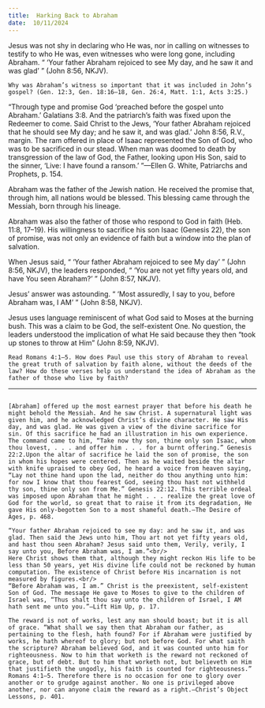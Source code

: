 ```yaml
---
title:  Harking Back to Abraham
date:  10/11/2024
---
```


Jesus was not shy in declaring who He was, nor in calling on witnesses to testify to who He was, even witnesses who were long gone, including Abraham. “ ‘Your father Abraham rejoiced to see My day, and he saw it and was glad’ ” (John 8:56, NKJV).

`Why was Abraham’s witness so important that it was included in John’s gospel? (Gen. 12:3, Gen. 18:16–18, Gen. 26:4, Matt. 1:1, Acts 3:25.)`

“Through type and promise God ‘preached before the gospel unto Abraham.’ Galatians 3:8. And the patriarch’s faith was fixed upon the Redeemer to come. Said Christ to the Jews, ‘Your father Abraham rejoiced that he should see My day; and he saw it, and was glad.’ John 8:56, R.V., margin. The ram offered in place of Isaac represented the Son of God, who was to be sacrificed in our stead. When man was doomed to death by transgression of the law of God, the Father, looking upon His Son, said to the sinner, ‘Live: I have found a ransom.’ ”—Ellen G. White, Patriarchs and Prophets, p. 154.

Abraham was the father of the Jewish nation. He received the promise that, through him, all nations would be blessed. This blessing came through the Messiah, born through his lineage.

Abraham was also the father of those who respond to God in faith (Heb. 11:8, 17–19). His willingness to sacrifice his son Isaac (Genesis 22), the son of promise, was not only an evidence of faith but a window into the plan of salvation.

When Jesus said, “ ‘Your father Abraham rejoiced to see My day’ ” (John 8:56, NKJV), the leaders responded, “ ‘You are not yet fifty years old, and have You seen Abraham?’ ” (John 8:57, NKJV).

Jesus’ answer was astounding. “ ‘Most assuredly, I say to you, before Abraham was, I AM’ ” (John 8:58, NKJV).

Jesus uses language reminiscent of what God said to Moses at the burning bush. This was a claim to be God, the self-existent One. No question, the leaders understood the implication of what He said because they then “took up stones to throw at Him” (John 8:59, NKJV).

`Read Romans 4:1–5. How does Paul use this story of Abraham to reveal the great truth of salvation by faith alone, without the deeds of the law? How do these verses help us understand the idea of Abraham as the father of those who live by faith?`

---

```=Additional Reading: Selected Quotes from Ellen G. White

[Abraham] offered up the most earnest prayer that before his death he might behold the Messiah. And he saw Christ. A supernatural light was given him, and he acknowledged Christ’s divine character. He saw His day, and was glad. He was given a view of the divine sacrifice for sin. Of this sacrifice he had an illustration in his own experience. The command came to him, “Take now thy son, thine only son Isaac, whom thou lovest, . . . and offer him . . . for a burnt offering.” Genesis 22:2.Upon the altar of sacrifice he laid the son of promise, the son in whom his hopes were centered. Then as he waited beside the altar with knife upraised to obey God, he heard a voice from heaven saying, “Lay not thine hand upon the lad, neither do thou anything unto him: for now I know that thou fearest God, seeing thou hast not withheld thy son, thine only son from Me.” Genesis 22:12. This terrible ordeal was imposed upon Abraham that he might . . . realize the great love of God for the world, so great that to raise it from its degradation, He gave His only-begotten Son to a most shameful death.—The Desire of Ages, p. 468.

“Your father Abraham rejoiced to see my day: and he saw it, and was glad. Then said the Jews unto him, Thou art not yet fifty years old, and hast thou seen Abraham? Jesus said unto them, Verily, verily, I say unto you, Before Abraham was, I am.”<br/>
Here Christ shows them that, although they might reckon His life to be less than 50 years, yet His divine life could not be reckoned by human computation. The existence of Christ before His incarnation is not measured by figures.<br/>
“Before Abraham was, I am.” Christ is the preexistent, self-existent Son of God. The message He gave to Moses to give to the children of Israel was, “Thus shalt thou say unto the children of Israel, I AM hath sent me unto you.”—Lift Him Up, p. 17.

The reward is not of works, lest any man should boast; but it is all of grace. “What shall we say then that Abraham our father, as pertaining to the flesh, hath found? For if Abraham were justified by works, he hath whereof to glory; but not before God. For what saith the scripture? Abraham believed God, and it was counted unto him for righteousness. Now to him that worketh is the reward not reckoned of grace, but of debt. But to him that worketh not, but believeth on Him that justifieth the ungodly, his faith is counted for righteousness.” Romans 4:1–5. Therefore there is no occasion for one to glory over another or to grudge against another. No one is privileged above another, nor can anyone claim the reward as a right.—Christ’s Object Lessons, p. 401.
```